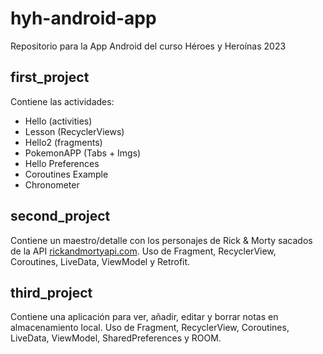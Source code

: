# hyh-android-app
Repositorio para la App Android del curso Héroes y Heroínas 2023

## first_project
Contiene las actividades:
 * Hello (activities)
 * Lesson (RecyclerViews)
 * Hello2 (fragments)
 * PokemonAPP (Tabs + Imgs)
 * Hello Preferences
 * Coroutines Example
 * Chronometer

## second_project
Contiene un maestro/detalle con los personajes de Rick & Morty sacados de la API [rickandmortyapi.com](https://rickandmortyapi.com). Uso de Fragment, RecyclerView, Coroutines, LiveData, ViewModel y Retrofit.

## third_project
Contiene una aplicación para ver, añadir, editar y borrar notas en almacenamiento local. Uso de Fragment, RecyclerView, Coroutines, LiveData, ViewModel, SharedPreferences y ROOM.
